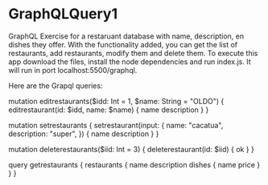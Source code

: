 # GraphQLQuery1
GraphQL Exercise for a restaruant database with name, description, en dishes they offer.
With the functionality added, you can get the list of restaurants, add restaurants, modify them and delete them.
To execute this app download the files, install the node dependencies and run index.js. It will run in port localhost:5500/graphql.

Here are the Grapql queries:


mutation editrestaurants($idd: Int = 1, $name: String = "OLDO") {
  editrestaurant(id: $idd, name: $name) {
    name
    description
  }
}

mutation setrestaurants {
  setrestaurant(input: {
    name: "cacatua",
    description: "super",
  }) {
    name
    description
  }
}

mutation deleterestaurants($iid: Int = 3) {
  deleterestaurant(id: $iid) {
    ok
  }
}

query getrestaurants {
  restaurants {
    name
    description
    dishes {
      name
      price
    }
  }
}
